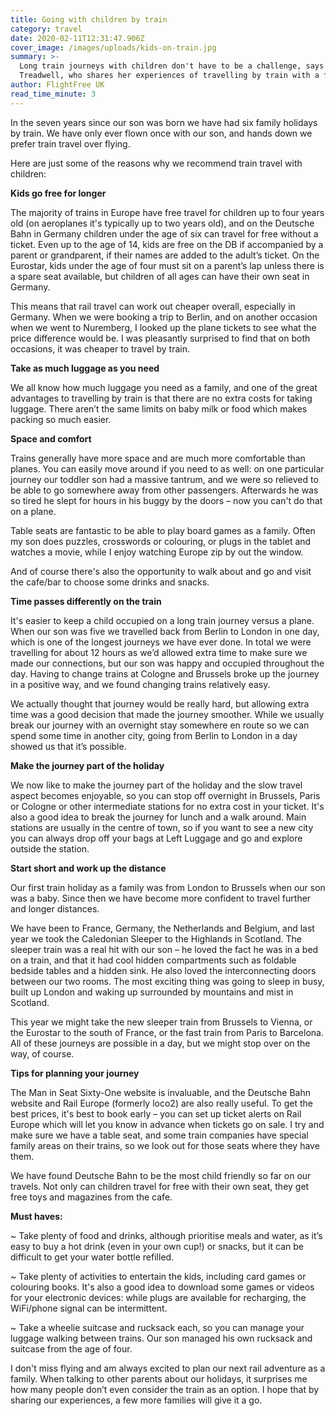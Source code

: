 ```yaml
---
title: Going with children by train
category: travel
date: 2020-02-11T12:31:47.906Z
cover_image: /images/uploads/kids-on-train.jpg
summary: >-
  Long train journeys with children don't have to be a challenge, says Susanne
  Treadwell, who shares her experiences of travelling by train with a family.
author: FlightFree UK
read_time_minute: 3
---
```

In the seven years since our son was born we have had six family holidays by train. We have only ever flown once with our son, and hands down we prefer train travel over flying.

Here are just some of the reasons why we recommend train travel with children:

**Kids go free for longer**

The majority of trains in Europe have free travel for children up to four years old (on aeroplanes it's typically up to two years old), and on the Deutsche Bahn in Germany children under the age of six can travel for free without a ticket. Even up to the age of 14, kids are free on the DB if accompanied by a parent or grandparent, if their names are added to the adult’s ticket. On the Eurostar, kids under the age of four must sit on a parent’s lap unless there is a spare seat available, but children of all ages can have their own seat in Germany.

This means that rail travel can work out cheaper overall, especially in Germany. When we were booking a trip to Berlin, and on another occasion when we went to Nuremberg, I looked up the plane tickets to see what the price difference would be. I was pleasantly surprised to find that on both occasions, it was cheaper to travel by train.

**Take as much luggage as you need**

We all know how much luggage you need as a family, and one of the great advantages to travelling by train is that there are no extra costs for taking luggage. There aren’t the same limits on baby milk or food which makes packing so much easier.

**Space and comfort**

Trains generally have more space and are much more comfortable than planes. You can easily move around if you need to as well: on one particular journey our toddler son had a massive tantrum, and we were so relieved to be able to go somewhere away from other passengers. Afterwards he was so tired he slept for hours in his buggy by the doors – now you can't do that on a plane.

Table seats are fantastic to be able to play board games as a family. Often my son does puzzles, crosswords or colouring, or plugs in the tablet and watches a movie, while I enjoy watching Europe zip by out the window.

And of course there's also the opportunity to walk about and go and visit the cafe/bar to choose some drinks and snacks.

**Time passes differently on the train**

It's easier to keep a child occupied on a long train journey versus a plane. When our son was five we travelled back from Berlin to London in one day, which is one of the longest journeys we have ever done. In total we were travelling for about 12 hours as we’d allowed extra time to make sure we made our connections, but our son was happy and occupied throughout the day. Having to change trains at Cologne and Brussels broke up the journey in a positive way, and we found changing trains relatively easy.

We actually thought that journey would be really hard, but allowing extra time was a good decision that made the journey smoother. While we usually break our journey with an overnight stay somewhere en route so we can spend some time in another city, going from Berlin to London in a day showed us that it’s possible.

**Make the journey part of the holiday**

We now like to make the journey part of the holiday and the slow travel aspect becomes enjoyable, so you can stop off overnight in Brussels, Paris or Cologne or other intermediate stations for no extra cost in your ticket. It's also a good idea to break the journey for lunch and a walk around. Main stations are usually in the centre of town, so if you want to see a new city you can always drop off your bags at Left Luggage and go and explore outside the station.

**Start short and work up the distance**

Our first train holiday as a family was from London to Brussels when our son was a baby. Since then we have become more confident to travel further and longer distances.

We have been to France, Germany, the Netherlands and Belgium, and last year we took the Caledonian Sleeper to the Highlands in Scotland. The sleeper train was a real hit with our son – he loved the fact he was in a bed on a train, and that it had cool hidden compartments such as foldable bedside tables and a hidden sink. He also loved the interconnecting doors between our two rooms. The most exciting thing was going to sleep in busy, built up London and waking up surrounded by mountains and mist in Scotland.

This year we might take the new sleeper train from Brussels to Vienna, or the Eurostar to the south of France, or the fast train from Paris to Barcelona. All of these journeys are possible in a day, but we might stop over on the way, of course.

**Tips for planning your journey**

The Man in Seat Sixty-One website is invaluable, and the Deutsche Bahn website and Rail Europe (formerly loco2) are also really useful. To get the best prices, it's best to book early – you can set up ticket alerts on Rail Europe which will let you know in advance when tickets go on sale. I try and make sure we have a table seat, and some train companies have special family areas on their trains, so we look out for those seats where they have them.

We have found Deutsche Bahn to be the most child friendly so far on our travels. Not only can children travel for free with their own seat, they get free toys and magazines from the cafe.

**Must haves:**

~ Take plenty of food and drinks, although prioritise meals and water, as it’s easy to buy a hot drink (even in your own cup!) or snacks, but it can be difficult to get your water bottle refilled. 

~ Take plenty of activities to entertain the kids, including card games or colouring books. It's also a good idea to download some games or videos for your electronic devices: while plugs are available for recharging, the WiFi/phone signal can be intermittent. 

~ Take a wheelie suitcase and rucksack each, so you can manage your luggage walking between trains. Our son managed his own rucksack and suitcase from the age of four.

I don't miss flying and am always excited to plan our next rail adventure as a family. When talking to other parents about our holidays, it surprises me how many people don’t even consider the train as an option. I hope that by sharing our experiences, a few more families will give it a go.
